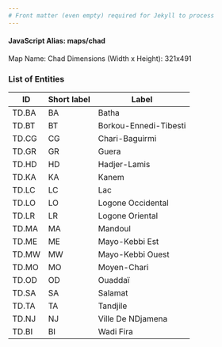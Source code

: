 ```yaml
---
# Front matter (even empty) required for Jekyll to process
---
```


#### JavaScript Alias: maps/chad

Map Name: Chad
Dimensions (Width x Height): 321x491





### List of Entities

ID | Short label | Label
---|---|---|
TD.BA|BA|Batha
TD.BT|BT|Borkou-Ennedi-Tibesti
TD.CG|CG|Chari-Baguirmi
TD.GR|GR|Guera
TD.HD|HD|Hadjer-Lamis
TD.KA|KA|Kanem
TD.LC|LC|Lac
TD.LO|LO|Logone Occidental
TD.LR|LR|Logone Oriental
TD.MA|MA|Mandoul
TD.ME|ME|Mayo-Kebbi Est
TD.MW|MW|Mayo-Kebbi Ouest
TD.MO|MO|Moyen-Chari
TD.OD|OD|Ouaddaï
TD.SA|SA|Salamat
TD.TA|TA|Tandjile
TD.NJ|NJ|Ville De NDjamena
TD.BI|BI|Wadi Fira

